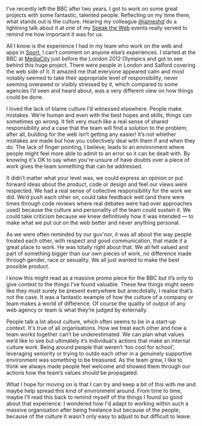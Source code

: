 

I’ve recently left the BBC after two years. I got to work on some great projects with some fantastic,
talented people. Reflecting on my time there, what stands out is the culture. Hearing my
colleague [@jameshd](http://twitter.com/jameshd) do a lightning talk about it at one of
my [Speak the Web](http://twitter.com/speaktheweb) events really served to remind me
how important it was for us.

All I know is the experience I had in my team who work on the web and apps
in [Sport](http://bbc.co.uk/sport), I can’t comment on anyone else’s experiences. I started at the
BBC at [MediaCity](/) just before the London 2012 Olympics and got to see behind this
huge project. There were people in London and Salford covering the web side of it. It amazed me that
everyone appeared calm and most notably seemed to take their appropriate level of responsibility, never
seeming overawed or visibly stressed by it, which compared to some agencies I’d seen and heard about, was a
very different view on how things could be done.

I loved the lack of blame culture I’d witnessed elsewhere. People make mistakes. We’re human and even with
the best hopes and skills, things can sometimes go wrong. It felt very much like a real sense of shared
responsibility and a case that the team will find a solution to the problem; after all, building for the web
isn’t getting any easier! It’s not whether mistakes are made but how you collectively deal with them if
and when they do. The lack of finger pointing, I believe, leads to an environment where people might feel more
able to admit to an error so it can be dealt with. By knowing it's OK to say when you're unsure of have doubts
over a piece of work gives the team something that can be addressed.

It didn’t matter what your level was, we could express an opinion or put forward ideas about the product,
code or design and feel our views were respected. We had a real sense of collective responsibility for the
work we did. We’d push each other on, could take feedback well (and there were times through code reviews
where real debates were had over approaches used) because the culture and personality of the team could
sustain it. We could take criticism because we knew definitively how it was intended — to make what we put
out on the web better and never anything personal.

As we were often reminded by our guv'nor, it was all about the way people treated each other, with respect and
good communication, that made it a great place to work. He was totally right about that. We all felt valued
and part of something bigger than our own pieces of work, no difference made through gender, race or
sexuality. We all just wanted to make the best possible product.

I know this might read as a massive promo piece for the BBC but it’s only to give context to the things
I’ve found valuable. These few things might seem like they must surely be present everywhere but
anecdotally, I realise that’s not the case. It was a fantastic example of how the culture of a company or
team makes a world of difference. Of course the quality of output of any web agency or team is what they’re
judged by externally.

People talk a lot about culture, which often seems to be in a start-up context. It's true of all
organisations. How we treat each other and how a team works together can’t be underestimated. We can plan
what values we’d like to see but ultimately it’s individual's actions that make an internal culture work.
Being around people that weren’t ‘too cool for school’, leveraging seniority or trying to outdo each
other in a genuinely supportive environment was something to be treasured. As the team grew, I like to think
we always made people feel welcome and showed them through our actions how the team’s values should be
propagated.

What I hope for moving on is that I can try and keep a bit of this with me and maybe help spread this kind of
environment around. From time to time, maybe I’ll read this back to remind myself of the things I found so
good about that experience. I wondered how I'd adapt to working within such a massive organisation after being
freelance but because of the people, because of the culture it wasn't only easy to adjust to but difficult to
leave.